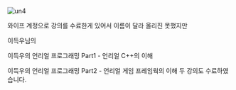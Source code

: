 ![un4](https://github.com/yoodonghoon/Memory/assets/145320150/9f38be3d-7b55-4b94-a8bd-416d8140ebcf)

와이프 계정으로 강의를 수료한게 있어서 이름이 달라 올리진 못했지만

이득우님의

이득우의 언리얼 프로그래밍 Part1 - 언리얼 C++의 이해

이득우의 언리얼 프로그래밍 Part2 - 언리얼 게임 프레임웍의 이해 두 강의도 수료하였습니다.
